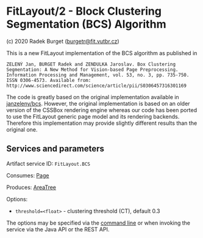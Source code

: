 FitLayout/2 - Block Clustering Segmentation (BCS) Algorithm
===========================================================

(c) 2020 Radek Burget (burgetr@fit.vutbr.cz)

This is a new FitLayout implementation of the BCS algorithm as published in

```
ZELENÝ Jan, BURGET Radek and ZENDULKA Jaroslav. Box Clustering Segmentation: A New Method for Vision-based Page Preprocessing. Information Processing and Management, vol. 53, no. 3, pp. 735-750. ISSN 0306-4573. Available from: http://www.sciencedirect.com/science/article/pii/S0306457316301169
```

The code is greatly based on the original implementation available in [janzeleny/bcs](https://github.com/janzeleny/bcs). However, the original implementation is based on an older version of the CSSBox rendering engine whereas our code has been ported to use the FitLayout generic page model and its rendering backends. Therefore this implementation may provide slightly different results than the original one.

## Services and parameters

Artifact service ID: `FitLayout.BCS`

Consumes: [Page](http://fitlayout.github.io/api/latest/cz.vutbr.fit.layout.core/cz/vutbr/fit/layout/model/Page.html)

Produces: [AreaTree](http://fitlayout.github.io/api/latest/cz.vutbr.fit.layout.core/cz/vutbr/fit/layout/model/AreaTree.html)

Options:
- `threshold=<float>` - clustering threshold (CT), default 0.3

The options may be specified via the [command line](https://github.com/FitLayout/FitLayout/wiki/Command-line-Interface#segment) or when invoking the service via the Java API or the REST API.
